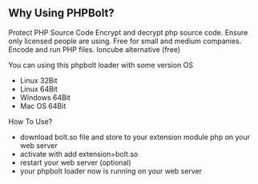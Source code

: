 Why Using PHPBolt?
--------------------------------------
Protect PHP Source Code
Encrypt and decrypt php source code.
Ensure only licensed people are using.
Free for small and medium companies.
Encode and run PHP files.
Ioncube alternative (free)

You can using this phpbolt loader with some version OS
- Linux 32Bit
- Linux 64Bit
- Windows 64Bit
- Mac OS 64Bit

How To Use?
- download bolt.so file and store to your extension module php on your web server
- activate with add extension=bolt.so 
- restart your web server (optional)
- your phpbolt loader now is running on your web server
